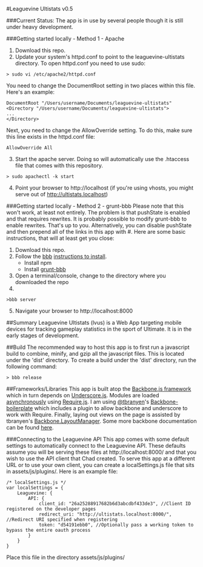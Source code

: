 #Leaguevine Ultistats
v0.5

###Current Status:
The app is in use by several people though it is still under heavy development.

###Getting started locally - Method 1 - Apache
1.  Download this repo.
2.  Update your system's httpd.conf to point to the leaguevine-ultistats directory. To open httpd.conf you need to use sudo:
```
> sudo vi /etc/apache2/httpd.conf
```
You need to change the DocumentRoot setting in two places within this file. Here's an example:
```
DocumentRoot "/Users/username/Documents/leaguevine-ultistats"
<Directory "/Users/username/Documents/leaguevine-ultistats">
...
</Directory>
```
Next, you need to change the AllowOverride setting. To do this, make sure this line exists in the httpd.conf file:
```
AllowOverride All
```
3.  Start the apache server. Doing so will automatically use the .htaccess file that comes with this repository.
```
> sudo apachectl -k start
```
4.  Point your browser to http://localhost (if you're using vhosts, you might serve out of http://ultistats.localhost)

###Getting started locally - Method 2 - grunt-bbb
Please note that this won't work, at least not entirely. The problem is that pushState is enabled and that requires rewrites.
It is probably possible to modify grunt-bbb to enable rewrites. That's up to you.
Alternatively, you can disable pushState and then prepend all of the links in this app with #. Here are some basic instructions, that will at least get you close:

1.  Download this repo.
2.  Follow the [bbb](https://github.com/tbranyen/backbone-boilerplate) [instructions to install](https://github.com/tbranyen/backbone-boilerplate/wiki/Installation).
    * Install npm
    * Install [grunt-bbb](https://github.com/backbone-boilerplate/grunt-bbb)
3.  Open a terminal/console, change to the directory where you downloaded the repo
4.  
```
>bbb server
```
5.  Navigate your browser to http://localhost:8000

##Summary
Leaguevine Ultistats (lvus) is a Web App targeting mobile devices for tracking gameplay statistics in the sport of Ultimate.
It is in the early stages of development.

##Build
The recommended way to host this app is to first run a javascript build to combine, minify, and gzip all the javascript files. This is located under the 'dist' directory. To create a build under the 'dist' directory, run the following command:
```
> bbb release
```

##Frameworks/Libraries
This app is built atop the [Backbone.js framework](http://documentcloud.github.com/backbone/) which in turn depends on [Underscore.js](http://documentcloud.github.com/underscore/).
Modules are loaded [asynchronously](http://requirejs.org/docs/whyamd.html) using [Require.js](http://requirejs.org/docs/api.html).
I am using [@tbranyen](http://twitter.com/tbranyen)'s [Backbone-boilerplate](https://github.com/tbranyen/backbone-boilerplate) which includes a plugin to allow backbone and underscore to work with Require.
Finally, laying out views on the page is assisted by tbranyen's [Backbone.LayoutManager](https://github.com/tbranyen/backbone.layoutmanager).
Some more backbone documentation can be found [here](https://github.com/addyosmani/backbone-fundamentals/).

###Connecting to the Leaguevine API
This app comes with some default settings to automatically connect to the Leaguevine API. These defaults assume you will be serving these files at http://localhost:8000/ and that you wish to use the API client that Chad created. To serve this app at a different URL or to use your own client, you can create a localSettings.js file that sits in assets/js/plugins/. Here is an example file:

    /* localSettings.js */
    var localSettings = {
        Leaguevine: {
            API: {
                client_id: "26a25288917682b6d3abcdbf433de3", //Client ID registered on the developer pages
                redirect_uri: "http://ultistats.localhost:8000/", //Redirect URI specified when registering
                token: "d54191ebb0", //Optionally pass a working token to bypass the entire oauth process
            }
        }
    }

Place this file in the directory assets/js/plugins/
